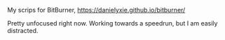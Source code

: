 My scrips for BitBurner, https://danielyxie.github.io/bitburner/

Pretty unfocused right now.
Working towards a speedrun, but I am easily distracted.
